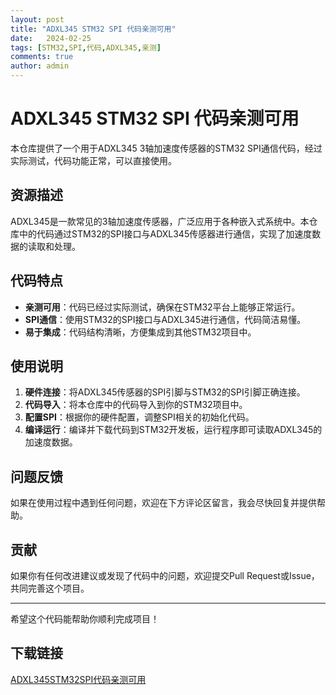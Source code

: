 ```yaml
---
layout: post
title: "ADXL345 STM32 SPI 代码亲测可用"
date:   2024-02-25
tags: [STM32,SPI,代码,ADXL345,亲测]
comments: true
author: admin
---
```

# ADXL345 STM32 SPI 代码亲测可用

本仓库提供了一个用于ADXL345 3轴加速度传感器的STM32 SPI通信代码，经过实际测试，代码功能正常，可以直接使用。

## 资源描述

ADXL345是一款常见的3轴加速度传感器，广泛应用于各种嵌入式系统中。本仓库中的代码通过STM32的SPI接口与ADXL345传感器进行通信，实现了加速度数据的读取和处理。

## 代码特点

- **亲测可用**：代码已经过实际测试，确保在STM32平台上能够正常运行。
- **SPI通信**：使用STM32的SPI接口与ADXL345进行通信，代码简洁易懂。
- **易于集成**：代码结构清晰，方便集成到其他STM32项目中。

## 使用说明

1. **硬件连接**：将ADXL345传感器的SPI引脚与STM32的SPI引脚正确连接。
2. **代码导入**：将本仓库中的代码导入到你的STM32项目中。
3. **配置SPI**：根据你的硬件配置，调整SPI相关的初始化代码。
4. **编译运行**：编译并下载代码到STM32开发板，运行程序即可读取ADXL345的加速度数据。

## 问题反馈

如果在使用过程中遇到任何问题，欢迎在下方评论区留言，我会尽快回复并提供帮助。

## 贡献

如果你有任何改进建议或发现了代码中的问题，欢迎提交Pull Request或Issue，共同完善这个项目。

---

希望这个代码能帮助你顺利完成项目！

## 下载链接

[ADXL345STM32SPI代码亲测可用](https://pan.quark.cn/s/c0b74a3af8e8)